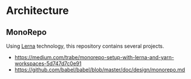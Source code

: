 # Architecture

## MonoRepo

Using [Lerna](https://github.com/lerna/lerna) technology, this repository contains several projects.

- https://medium.com/trabe/monorepo-setup-with-lerna-and-yarn-workspaces-5d747d7c0e91
- https://github.com/babel/babel/blob/master/doc/design/monorepo.md
